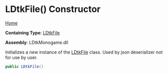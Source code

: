# LDtkFile\(\) Constructor

[Home](../../../README.md)

**Containing Type**: [LDtkFile](../README.md)

**Assembly**: LDtkMonogame\.dll

  
 Initializes a new instance of the [LDtkFile](../README.md) class\. Used by json deserializer not for use by user\. 

```csharp
public LDtkFile()
```

